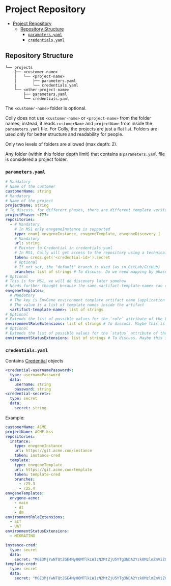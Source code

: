 # Project Repository

- [Project Repository](#project-repository)
  - [Repository Structure](#repository-structure)
    - [`parameters.yaml`](#parametersyaml)
    - [`credentials.yaml`](#credentialsyaml)

## Repository Structure

```text
└── projects
    ├── <customer-name>
    |   └── <project-name>
    |       ├── parameters.yaml
    |       └── credentials.yaml
    └── <other-project-name>
        ├── parameters.yaml
        └── credentials.yaml
```

The `<customer-name>` folder is optional.

Colly does not use `<customer-name>` or `<project-name>` from the folder names; instead, it reads `customerName` and `projectName` from inside the `parameters.yaml` file. For Colly, the projects are just a flat list. Folders are used only for better structure and readability for people.

Only two levels of folders are allowed (max depth: 2).

Any folder (within this folder depth limit) that contains a `parameters.yaml` file is considered a project folder.

### `parameters.yaml`

```yaml
# Mandatory
# Name of the customer
customerName: string
# Mandatory
# Name of the project
projectName: string
# To discuss. for different phases, there are different template versions from different branches
projectPhase: <???>
repositories:
  - # Mandatory
    # In MS1 only envgeneInstance is supported
    type: enum[ envgeneInstance, envgeneTemplate, envgeneDiscovery ]
    # Mandatory
    url: string
    # Pointer to Credential in credentials.yaml
    # In MS1, Colly will get access to the repository using a technical user, parameters for the user will be passed as a deployment parameter
    token: creds.get('<credential-id>').secret
    # Optional
    # If not set, the "default" branch is used (as in GitLab/GitHub)
    branches: list of strings # To discuss. Do we need mapping by phase? For discovery, to get template names from different branches
# Optional
# This is for MS1, we will do discovery later somehow
# Needs further thought because the same <artifact-template-name> can contain different templates in different versions
envgeneTemplates:
  # Mandatory
  # The key is EnvGene environment template artifact name (application from the application:version notation)
  # The value is a list of template names inside the artifact
  <artifact-template-name>: list of strings
# Optional
# Extends the list of possible values for the `role` attribute of the Environment in this project
environmentRoleExtensions: list of strings # To discuss. Maybe this is an attribute of the whole repo? or a deployment parameter?
# Optional
# Extends the list of possible values for the `status` attribute of the Environment in this project
environmentStatusExtensions: list of strings # To discuss. Maybe this is an attribute of the whole repo? or a deployment parameter?
```

### `credentials.yaml`

Contains [Credential](https://github.com/Netcracker/qubership-envgene/blob/main/docs/envgene-objects.md#credential) objects

```yaml
<credential-usernamePassword>:
  type: usernamePassword
  data:
    username: string
    password: string
<credential-secret>:
  type: secret
  data:
    secret: string
```

Example:

```yaml
customerName: ACME
projectName: ACME-bss
repositories:
  instance:
    type: envgeneInstance
    url: https://git.acme.com/instance
    token: instance-cred
  template:
    type: envgeneTemplate
    url: https://git.acme.com/template
    token: template-cred
    branches:
      - r25.3
      - r25.4
envgeneTemplates:
  envgene-acme:
    - main
    - dt
    - dm
environmentRoleExtensions:
  - SIT
  - UAT
environmentStatusExtensions:
  - MIGRATING
```

```yaml
instance-cred:
  type: secret
  data:
    secret: "MGE3MjYwNTQtZGE4My00MTlkLWIzN2MtZjU5YTg3NDA2Yzk0MzlmZmViZGUtYWY4_PF84_ba"
template-cred:
  type: secret
  data:
    secret: "MGE3MjYwNTQtZGE4My00MTlkLWIzN2MtZjU5YTg3NDA2Yzk0MzlmZmViZGUtYWY4_PF84_bb"
```
